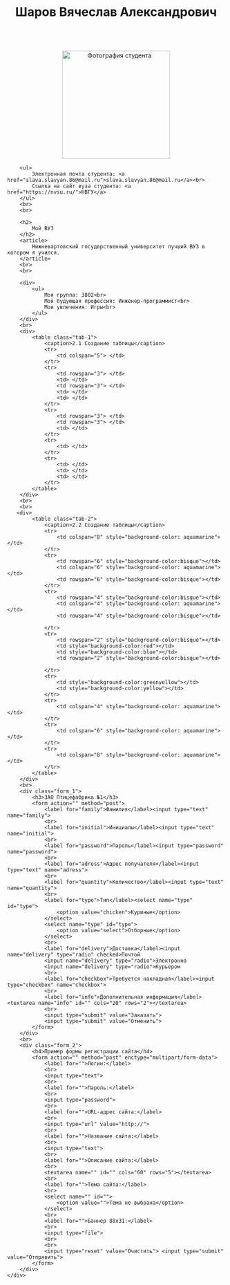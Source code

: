 <!DOCTYPE html>
<html lang="en">

<head>
    <meta charset="UTF-8">
    <title>
        Сайт о студенте
    </title>
    <link rel="stylesheet" type="text/css" href="style.css">
</head>


<body>
    <div class="main">
        <header>
            <h1>
                <strong>
                    <center>
                        Шаров Вячеслав Александрович
                    </center>
                </strong>
            </h1>
        </header>
        <br>
        <center>
            <img class="image" src="https://sun9-27.userapi.com/impf/BBGsyNPyBetnEcM42cAFRuYN1VInyIV88SutHQ/KzMq-Y283IM.jpg?size=1617x1618&quality=96&proxy=1&sign=c5ae2c89df9dc47a2ac790e4efdbe86d" alt="Фотография студента" style="width:250px; height: 250px;">
        </center>

        <ul>
            Электронная почта студента: <a href="slava.slavyan.86@mail.ru">slava.slavyan.86@mail.ru</a><br>
            Ссылка на сайт вуза студента: <a href="https://nvsu.ru/">НВГУ</a>
        </ul>
        <br>
        <br>

        <h2>
            Мой ВУЗ
        </h2>
        <article>
            Нижневартовский госудврственный университет лучший ВУЗ в котором я учился.
        </article>
        <br>
        <br>
        
        <div>
            <ul>
                Моя группа: 3802<br>
                Моя будующая профессия: Инженер-программист<br>
                Мои увлечения: Игры<br>
            </ul>
        </div>
        <br>
        <div>
            <table class="tab-1">
                <caption>2.1 Создание таблицы</caption>
                <tr>
                    <td colspan="5"> </td>
                </tr>
                <tr>
                    <td rowspan="3"> </td>
                    <td> </td>
                    <td rowspan="3"> </td>
                    <td> </td>
                    <td> </td>
                </tr>
                <tr>
                    <td rowspan="3"> </td>
                    <td rowspan="3"> </td>
                    <td> </td>
                </tr>
                <tr>
                    <td> </td>
                </tr>
                <tr>
                    <td> </td>
                    <td> </td>
                    <td> </td>
                </tr>
            </table>
        </div>
        <br>
        <br>
       <div>
            <table class="tab-2">
                <caption>2.2 Создание таблицы</caption>
                <tr>
                    <td colspan="8" style="background-color: aquamarine"></td>
                </tr>
                <tr>
                    <td rowspan="6" style="background-color:bisque"></td>
                    <td colspan="6" style="background-color: aquamarine"></td>
                    <td rowspan="6" style="background-color:bisque"></td>
                </tr>
                <tr>
                    <td rowspan="4" style="background-color:bisque"></td>
                    <td colspan="4" style="background-color: aquamarine"></td>
                    <td rowspan="4" style="background-color:bisque"></td>

                </tr>
                <tr>
                    <td rowspan="2" style="background-color:bisque"></td>
                    <td style="background-color:red"></td>
                    <td style="background-color:blue"></td>
                    <td rowspan="2" style="background-color:bisque"></td>

                </tr>
                <tr>
                    <td style="background-color:greenyellow"></td>
                    <td style="background-color:yellow"></td>
                </tr>
                <tr>
                    <td colspan="4" style="background-color: aquamarine"></td>
                </tr>
                <tr>
                    <td colspan="6" style="background-color: aquamarine"></td>
                </tr>
                <tr>
                    <td colspan="8" style="background-color: aquamarine"></td>
                </tr>
            </table>
        </div>
        <br>
        <div class="form_1">
            <h3>ЗАО Птицефабрика №1</h3>
            <form action="" method="post">
                <label for="family">Фамилия</label><input type="text" name="family">
                <br>
                <label for="initial">Инициалы</label><input type="text" name="initial">
                <br>
                <label for="password">Пароль</label><input type="password" name="password">
                <br>
                <label for="adress">Адрес получателя</label><input type="text" name="adress">
                <br>
                <label for="quantity">Количество</label><input type="text" name="quantity">
                <br>
                <label for="type">Тип</label><select name="type" id="type">
                    <option value="chicken">Куриные</option>
                </select>
                <select name="type" id="type">
                    <option value="select">Отборные</option>
                </select>
                <br>
                <label for="delivery">Доставка</label><input name="delivery" type="radio" checked>Почтой
                <input name="delivery" type="radio">Электронно
                <input name="delivery" type="radio">Курьером
                <br>
                <label for="checkbox">Требуется накладная</label><input type="checkbox" name="checkbox">
                <br>
                <label for="info">Дополнительная информация</label><textarea name="info" id="" cols="20" rows="2"></textarea>
                <br>
                <input type="submit" value="Заказать">
                <input type="submit" value="Отменить">
            </form>
        </div>
        <br>
        <div class="form_2">
            <h4>Пример формы регистрации сайта</h4>
            <form action="" method="post" enctype="multipart/form-data">
                <label for="">Логин:</label>
                <br>
                <input type="text">
                <br>
                <label for="">Пароль:</label>
                <br>
                <input type="password">
                <br>
                <label for="">URL-адрес сайта:</label>
                <br>
                <input type="url" value="http://">
                <br>
                <label for="">Название сайта:</label>
                <br>
                <input type="text">
                <br>
                <label for="">Описание сайта:</label>
                <br>
                <textarea name="" id="" cols="60" rows="5"></textarea>
                <br>
                <label for="">Тема сайта:</label>
                <br>
                <select name="" id="">
                    <option value="">Тема не выбрана</option>
                </select>
                <br>
                <label for="">Баннер 88x31:</label>
                <br>
                <input type="file">
                <br>
                <br>
                <input type="reset" value="Очистить"> <input type="submit" value="Отправить">
            </form>
        </div>
    </div>
</body>

</html>
